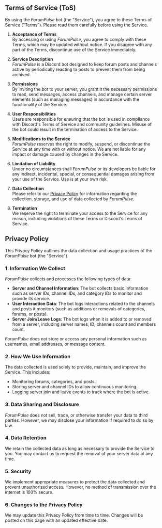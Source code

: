 ## Terms of Service (ToS)

By using the *ForumPulse* bot (the "Service"), you agree to these Terms of Service ("Terms"). Please read them carefully before using the Service.

1. **Acceptance of Terms**  
   By accessing or using *ForumPulse*, you agree to comply with these Terms, which may be updated without notice. If you disagree with any part of the Terms, discontinue use of the Service immediately.

2. **Service Description**  
   *ForumPulse* is a Discord bot designed to keep forum posts and channels active by periodically reacting to posts to prevent them from being archived.

3. **Permissions**  
   By inviting the bot to your server, you grant it the necessary permissions to read, send messages, access channels, and manage certain server elements (such as managing messages) in accordance with the functionality of the Service.

4. **User Responsibilities**  
   Users are responsible for ensuring that the bot is used in compliance with Discord's Terms of Service and community guidelines. Misuse of the bot could result in the termination of access to the Service.

5. **Modifications to the Service**  
   *ForumPulse* reserves the right to modify, suspend, or discontinue the Service at any time with or without notice. We are not liable for any impact or damage caused by changes in the Service.

6. **Limitation of Liability**  
   Under no circumstances shall *ForumPulse* or its developers be liable for any indirect, incidental, special, or consequential damages arising from your use of the Service. Use is at your own risk.

7. **Data Collection**  
   Please refer to our [Privacy Policy](#privacy-policy) for information regarding the collection, storage, and use of data collected by *ForumPulse*.

8. **Termination**  
   We reserve the right to terminate your access to the Service for any reason, including violations of these Terms or Discord's Terms of Service.


## Privacy Policy

This Privacy Policy outlines the data collection and usage practices of the *ForumPulse* bot (the "Service").

### 1. Information We Collect
*ForumPulse* collects and processes the following types of data:
- **Server and Channel Information**: The bot collects basic information such as server IDs, channel IDs, and category IDs to monitor and provide its service.
- **User Interaction Data**: The bot logs interactions related to the channels and posts it monitors (such as additions or removals of categories, forums, or posts).
- **Server Join/Leave Logs**: The bot logs when it is added to or removed from a server, including server names, ID, channels count and members count.

*ForumPulse* does not store or access any personal information such as usernames, email addresses, or message content.

### 2. How We Use Information
The data collected is used solely to provide, maintain, and improve the Service. This includes:
- Monitoring forums, categories, and posts.
- Storing server and channel IDs to allow continuous monitoring.
- Logging server join and leave events to track where the bot is active.

### 3. Data Sharing and Disclosure
*ForumPulse* does not sell, trade, or otherwise transfer your data to third parties. However, we may disclose your information if required to do so by law.

### 4. Data Retention
We retain the collected data as long as necessary to provide the Service to you. You may contact us to request the removal of your server data at any time.

### 5. Security
We implement appropriate measures to protect the data collected and prevent unauthorized access. However, no method of transmission over the internet is 100% secure.

### 6. Changes to the Privacy Policy
We may update this Privacy Policy from time to time. Changes will be posted on this page with an updated effective date.